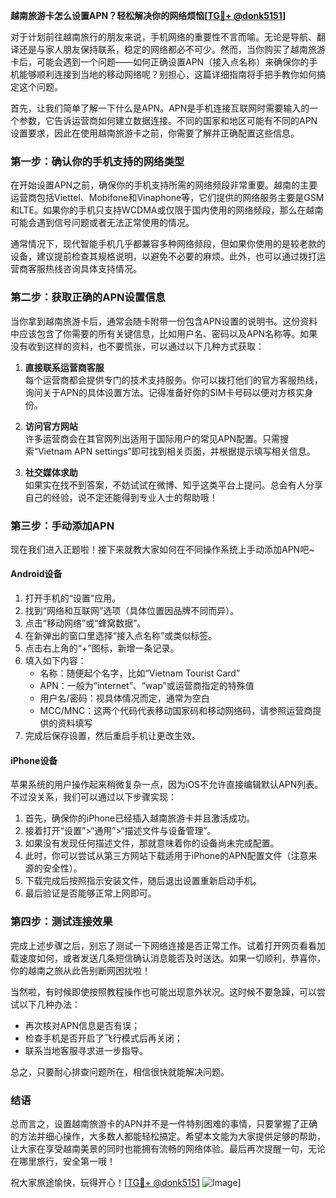 **越南旅游卡怎么设置APN？轻松解决你的网络烦恼[[TG💪+ @donk5151](https://t.me/s/donk5151)]**

对于计划前往越南旅行的朋友来说，手机网络的重要性不言而喻。无论是导航、翻译还是与家人朋友保持联系，稳定的网络都必不可少。然而，当你购买了越南旅游卡后，可能会遇到一个问题——如何正确设置APN（接入点名称）来确保你的手机能够顺利连接到当地的移动网络呢？别担心，这篇详细指南将手把手教你如何搞定这个问题。

首先，让我们简单了解一下什么是APN。APN是手机连接互联网时需要输入的一个参数，它告诉运营商如何建立数据连接。不同的国家和地区可能有不同的APN设置要求，因此在使用越南旅游卡之前，你需要了解并正确配置这些信息。

### **第一步：确认你的手机支持的网络类型**

在开始设置APN之前，确保你的手机支持所需的网络频段非常重要。越南的主要运营商包括Viettel、Mobifone和Vinaphone等，它们提供的网络服务主要是GSM和LTE。如果你的手机只支持WCDMA或仅限于国内使用的网络频段，那么在越南可能会遇到信号问题或者无法正常使用的情况。

通常情况下，现代智能手机几乎都兼容多种网络频段，但如果你使用的是较老款的设备，建议提前检查其规格说明，以避免不必要的麻烦。此外，也可以通过拨打运营商客服热线咨询具体支持情况。

### **第二步：获取正确的APN设置信息**

当你拿到越南旅游卡后，通常会随卡附带一份包含APN设置的说明书。这份资料中应该包含了你需要的所有关键信息，比如用户名、密码以及APN名称等。如果没有收到这样的资料，也不要慌张，可以通过以下几种方式获取：

1. **直接联系运营商客服**  
   每个运营商都会提供专门的技术支持服务。你可以拨打他们的官方客服热线，询问关于APN的具体设置方法。记得准备好你的SIM卡号码以便对方核实身份。

2. **访问官方网站**  
 许多运营商会在其官网列出适用于国际用户的常见APN配置。只需搜索“Vietnam APN settings”即可找到相关页面，并根据提示填写相关信息。

3. **社交媒体求助**  
 如果实在找不到答案，不妨试试在微博、知乎这类平台上提问。总会有人分享自己的经验，说不定还能得到专业人士的帮助哦！

### **第三步：手动添加APN**

现在我们进入正题啦！接下来就教大家如何在不同操作系统上手动添加APN吧~

#### **Android设备**
1. 打开手机的“设置”应用。
2. 找到“网络和互联网”选项（具体位置因品牌不同而异）。
3. 点击“移动网络”或“蜂窝数据”。
4. 在新弹出的窗口里选择“接入点名称”或类似标签。
5. 点击右上角的“+”图标，新增一条记录。
6. 填入如下内容：
   - 名称：随便起个名字，比如“Vietnam Tourist Card”
   - APN：一般为“internet”、“wap”或运营商指定的特殊值
   - 用户名/密码：视具体情况而定，通常为空白
   - MCC/MNC：这两个代码代表移动国家码和移动网络码，请参照运营商提供的资料填写
7. 完成后保存设置，然后重启手机让更改生效。

#### **iPhone设备**
苹果系统的用户操作起来稍微复杂一点，因为iOS不允许直接编辑默认APN列表。不过没关系，我们可以通过以下步骤实现：
1. 首先，确保你的iPhone已经插入越南旅游卡并且激活成功。
2. 接着打开“设置”>“通用”>“描述文件与设备管理”。
3. 如果没有发现任何描述文件，那就意味着你的设备尚未完成配置。
4. 此时，你可以尝试从第三方网站下载适用于iPhone的APN配置文件（注意来源的安全性）。
5. 下载完成后按照指示安装文件，随后退出设置重新启动手机。
6. 最后验证是否能够正常上网即可。

### **第四步：测试连接效果**

完成上述步骤之后，别忘了测试一下网络连接是否正常工作。试着打开网页看看加载速度如何，或者发送几条短信确认消息能否及时送达。如果一切顺利，恭喜你，你的越南之旅从此告别断网困扰啦！

当然啦，有时候即使按照教程操作也可能出现意外状况。这时候不要急躁，可以尝试以下几种办法：
- 再次核对APN信息是否有误；
- 检查手机是否开启了飞行模式后再关闭；
- 联系当地客服寻求进一步指导。

总之，只要耐心排查问题所在，相信很快就能解决问题。

### **结语**

总而言之，设置越南旅游卡的APN并不是一件特别困难的事情，只要掌握了正确的方法并细心操作，大多数人都能轻松搞定。希望本文能为大家提供足够的帮助，让大家在享受越南美景的同时也能拥有流畅的网络体验。最后再次提醒一句，无论在哪里旅行，安全第一哦！

祝大家旅途愉快，玩得开心！[[TG💪+ @donk5151](https://t.me/s/donk5151) ![Image](https://i.postimg.cc/rwNCRYN7/Snipaste-2025-04-30-17-27-05.png)]